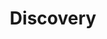 ---
title: Discovery
excerpt: |
  In the beginning, we go to great lengths to understand our partner's projects.
  We engage with our clients to get a better feel for what they value, where they are, and where they want to be.
  The unique value we bring is that we dig deep to understand our partner's business from their culture to their customers.
  As a team, we work together with partners to define a roadmap for projects through research and an honest assessment of our collective capabilities.
  
description: |
  We're good listeners.  We listen to your hopes, fears, and dreams to truly understand your business.
  What we learn from you we turn into research to that informs a roadmap for your project. 
  *  #### Learning
     We treat the client as a member of our own team to learn their business.
     
  *  #### Research
     Research guides our decision-making process.  We absorb as much knowledge as possible about the client's industry and explore all the possible options to meet their goals.
     
  *  #### Roadmap
     A mutual understanding of the plan and deliverables is a key component to any piece of collaborative work.  The roadmap for the project is defined in the discovery phase.
     
  *  #### Contract
     Once we feel we have an understanding and of the client's objectives and an agreed upon plan we our relationship official with a contract.
     
---
